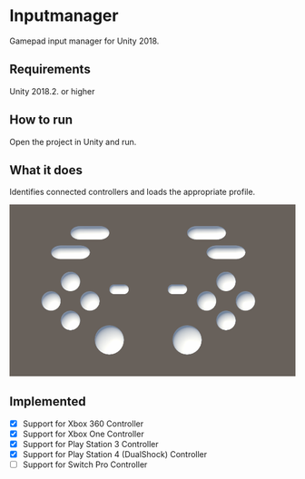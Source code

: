 # Inputmanager
Gamepad input manager for Unity 2018.

## Requirements

Unity 2018.2. or higher

## How to run

Open the project in Unity and run.

## What it does
Identifies connected controllers and loads the appropriate profile.

![Image 1](/inputTest.gif?raw=true)

## Implemented

- [x] Support for Xbox 360 Controller
- [x] Support for Xbox One Controller
- [x] Support for Play Station 3 Controller
- [x] Support for Play Station 4 (DualShock) Controller
- [ ] Support for Switch Pro Controller
